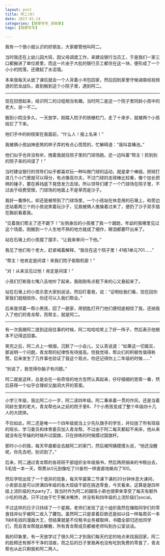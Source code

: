 ```yaml
---
layout: post
title: 阿二(0)
date: 2017-01-14
categories: [随便写写_讲故事]
tags: [随便写写]

---
```


我有一个很小就认识的好朋友，大家都管他叫阿二。

当时我还在上幼儿园大班，因父母调度工作，来建设银行当员工，于是我们一家三口都搬进了单位房里，而这一片由于大批的银行员工都住在这一块，便形成了一个小小的院落，还建起了水泥墙。

本来我每天从放了课后就会一个人背着小书包回家，然后回到家里守候湖南经视频道的恐龙战队，直到搬到这个小院子里，遇到阿二。

---

现在回想起来，结识阿二的过程相当有趣。当时阿二是这一个院子里同龄小孩中的老大，说一不二。

搬到小院没多久，一天放学，刚踏入院子的铁栅栏门，走了十来步，就被两个小孩给拦了下来。

他们手中的树枝架在我面前，“什么人！报上名来！”

我被俩小孩凶神恶煞的样子弄的有点心慌慌的，忙解释道：“我叫袁榛池。”

他们似乎也并没有听，拽着我就往院子里的门球场跑，还一边叫着“帮主！抓到别的院子来的间谍了！”

当时建设银行的领导们似乎都喜欢玩一种叫做门球的运动，就是拿个棒槌，把球打进几个小门里就可以得分，有点像高尔夫，不过门球的击球棒比较重，像个加长把柄的锤子，要在裤裆底下晃悠发力击球。所以领导们建了一个门球场在院子里，不过由于经费受限，门球场的地面上不是草而是沙子。

我好一番挣扎，却还是被带到了门球场里，一个小孩站在休息用的石墩上，和旁边还站着两三个的小孩说笑着玩沙子，见我被俩人推搡着过来了，便扔了沙子双手插在胸前看着我。

“见着我们帮主了还不跪下！”左侧身后的小孩推了我一个踉跄，年幼的我哪里见过这个场面，刚搬到一个人生地不熟的地方就成了细作，眼泪都要吓出来了。

站在石墩上的小孩摆了摆手，“让我来审问一下他。”

我见了他们有个老大，赶紧喊着解释，“我住在这个院子里！41栋1单元701……”

“帮主！他肯定是间谍！来我们院子偷取机密！”

“对！从来没见过他！肯定是间谍！”

小孩们打断我七嘴八舌地吵了起来，我刚刚有点稳下来的心又悬起来了。

站在石墩上的小孩示意大家别说话，然后盯着我，说：“证明给我们看，现在回你家我们就相信你，你还可以入我们帮会。”

后来我领着一帮小男孩，回了一趟家，用钥匙打开门他们便彻底相信了我，还纳我入了他们的青龙帮，而帮主，就是阿二。

---

有一次我跟阿二提到这段往事的时候，阿二哈哈哈笑上了好一阵子，然后表示他根本不记得这回事。

笑完之后，阿二点上一根烟，沉默了一小会儿，又认真说道：“如果这一切属实，那说明一个问题，青龙帮的纪律性有待提高。但我觉得，帮众们的积极性值得称赞。后来发生了几件事也验证了我这个观点，你还记得你上二年级的时候……”

“别说了，我觉得你脑子有问题。”

阿二就是这样，总是会在一些奇怪的地方忽然认真起来，仔仔细细的思索一番，然后获得一个似乎合理却又脑洞大开的答案。

---

小学三年级，我比阿二小一岁，阿二读四年级。阿二秉承着一贯的作风，还是当着同龄生里的老大，青龙帮也从之前的院子里6、7个小男孩变成了整个年级四十几人的大团体。

不仅如此，阿二还是唯一一个四年级就当上少先队旗手的学生，并拉拢了所有班级的班长、学习委员和体育委员加入青龙帮。不过由于阿二每天都起不来床，他从来就没有在早操的时候升过国旗，只在排练的时候摸过国旗杆。

那时小小的我，每天早晨都会去敲阿二的家门，然后被阿姨摸摸头说，“他还没醒呢，你先去吧，别迟到了。”

后来，阿二通过青龙帮的各班班干部组织全年级捐书，然后再把捐来的书租出去，5毛钱一本一天，帮费从0元到像吃了兴奋剂一样直直地飙向了100。

然后学校出现了一个诡异的现象，每天早晨第二节课下课的20分钟休息大课间，小卖部总是可以挤满四年级的各大班级干部在挑选零食，今天看来，这算是是四年级上流阶级的大party了。我当时作为阿二的跟班小弟也很荣幸享受了每天有额外小吃的待遇，只不过由于忙于解决嘴馋，并没有和四年级的上流阶级们social。

不过这样的日子只持续了一个星期，老师们发现了这个组织竟然在赚取同学们的零食钱并似乎被阿二收入了腰包。虽然阿二只是拿着巨款还是如以往一样每周买一本1块8毛钱的漫画大王，但结果就是不仅租书业务被取缔，书籍全部归还给同学们，而且青龙帮就此解散，所有青龙帮成员都被老师叫到办公室谈话。

我的印象里，有一天放学过了很久阿二才到我们每天约定的地点来找我回家，阿二的脸颊还有擦不干净的泪痕，而之后的日子里我再也没有吃到免费的零食了，青龙帮也从此只剩我和阿二两人。
